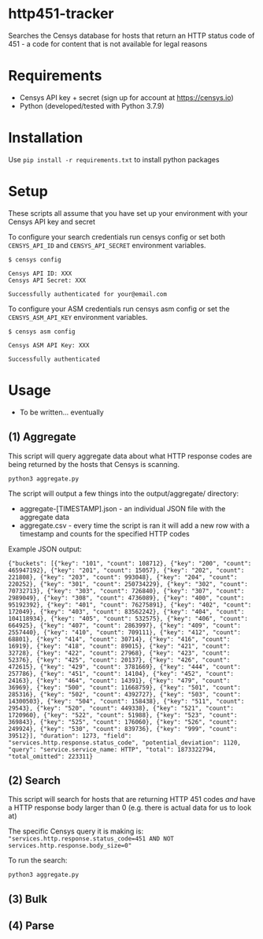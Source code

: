 # http451-tracker
Searches the Censys database for hosts that return an HTTP status code of 451 - a code for content that is not available for legal reasons

# Requirements

- Censys API key + secret (sign up for account at https://censys.io)
- Python (developed/tested with Python 3.7.9)

# Installation

Use `pip install -r requirements.txt` to install python packages

# Setup
These scripts all assume that you have set up your environment with your Censys API key and secret

To configure your search credentials run censys config or set both `CENSYS_API_ID` and `CENSYS_API_SECRET` environment variables.
```
$ censys config

Censys API ID: XXX
Censys API Secret: XXX

Successfully authenticated for your@email.com
```
To configure your ASM credentials run censys asm config or set the `CENSYS_ASM_API_KEY` environment variables.

```
$ censys asm config

Censys ASM API Key: XXX

Successfully authenticated
```

# Usage

- To be written... eventually

## (1) Aggregate

This script will query aggregate data about what HTTP response codes are being returned by the hosts that Censys is scanning.

`python3 aggregate.py`

The script will output a few things into the output/aggregate/ directory:
- aggregate-[TIMESTAMP].json - an individual JSON file with the aggregate data 
- aggregate.csv - every time the script is ran it will add a new row with a timestamp and counts for the specified HTTP codes

Example JSON output:

```
{"buckets": [{"key": "101", "count": 108712}, {"key": "200", "count": 465947192}, {"key": "201", "count": 15057}, {"key": "202", "count": 221808}, {"key": "203", "count": 993048}, {"key": "204", "count": 220252}, {"key": "301", "count": 250734229}, {"key": "302", "count": 70732713}, {"key": "303", "count": 726840}, {"key": "307", "count": 2989049}, {"key": "308", "count": 4736089}, {"key": "400", "count": 95192392}, {"key": "401", "count": 76275891}, {"key": "402", "count": 172049}, {"key": "403", "count": 83562242}, {"key": "404", "count": 104118934}, {"key": "405", "count": 532575}, {"key": "406", "count": 664925}, {"key": "407", "count": 2863997}, {"key": "409", "count": 2557440}, {"key": "410", "count": 709111}, {"key": "412", "count": 68801}, {"key": "414", "count": 30714}, {"key": "416", "count": 16919}, {"key": "418", "count": 89015}, {"key": "421", "count": 32728}, {"key": "422", "count": 27968}, {"key": "423", "count": 52376}, {"key": "425", "count": 20137}, {"key": "426", "count": 472615}, {"key": "429", "count": 3781669}, {"key": "444", "count": 257786}, {"key": "451", "count": 14104}, {"key": "452", "count": 24163}, {"key": "464", "count": 14391}, {"key": "479", "count": 36969}, {"key": "500", "count": 11668759}, {"key": "501", "count": 285316}, {"key": "502", "count": 4392727}, {"key": "503", "count": 14300503}, {"key": "504", "count": 158438}, {"key": "511", "count": 29543}, {"key": "520", "count": 449338}, {"key": "521", "count": 1720960}, {"key": "522", "count": 51988}, {"key": "523", "count": 369843}, {"key": "525", "count": 176060}, {"key": "526", "count": 249924}, {"key": "530", "count": 839736}, {"key": "999", "count": 39512}], "duration": 1273, "field": "services.http.response.status_code", "potential_deviation": 1120, "query": "service.service_name: HTTP", "total": 1873322794, "total_omitted": 223311}
```


## (2) Search

This script will search for hosts that are returning HTTP 451 codes _and_ have a HTTP response body larger than 0 (e.g. there is actual data for us to look at)

The specific Censys query it is making is: `"services.http.response.status_code=451 AND NOT services.http.response.body_size=0"`

To run the search:

`python3 aggregate.py`

## (3) Bulk

## (4) Parse